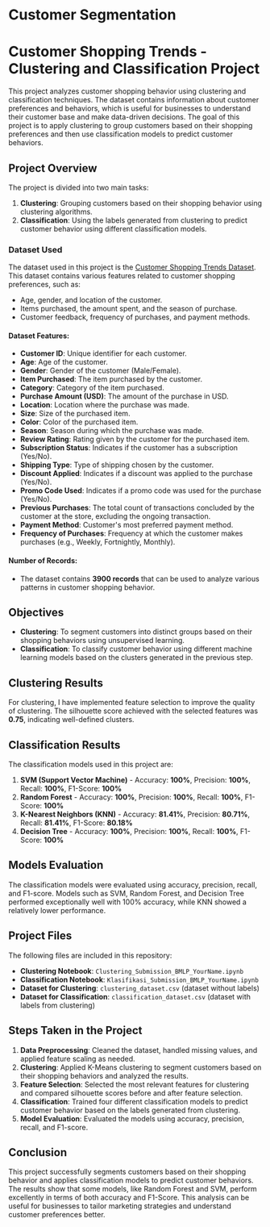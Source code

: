 # Customer Segmentation
# Customer Shopping Trends - Clustering and Classification Project

This project analyzes customer shopping behavior using clustering and classification techniques. The dataset contains information about customer preferences and behaviors, which is useful for businesses to understand their customer base and make data-driven decisions. The goal of this project is to apply clustering to group customers based on their shopping preferences and then use classification models to predict customer behaviors.

## Project Overview

The project is divided into two main tasks:
1. **Clustering**: Grouping customers based on their shopping behavior using clustering algorithms.
2. **Classification**: Using the labels generated from clustering to predict customer behavior using different classification models.

### **Dataset Used**
The dataset used in this project is the [Customer Shopping Trends Dataset](https://www.kaggle.com/datasets/iamsouravbanerjee/customer-shopping-trends-dataset). This dataset contains various features related to customer shopping preferences, such as:
- Age, gender, and location of the customer.
- Items purchased, the amount spent, and the season of purchase.
- Customer feedback, frequency of purchases, and payment methods.

#### **Dataset Features:**
- **Customer ID**: Unique identifier for each customer.
- **Age**: Age of the customer.
- **Gender**: Gender of the customer (Male/Female).
- **Item Purchased**: The item purchased by the customer.
- **Category**: Category of the item purchased.
- **Purchase Amount (USD)**: The amount of the purchase in USD.
- **Location**: Location where the purchase was made.
- **Size**: Size of the purchased item.
- **Color**: Color of the purchased item.
- **Season**: Season during which the purchase was made.
- **Review Rating**: Rating given by the customer for the purchased item.
- **Subscription Status**: Indicates if the customer has a subscription (Yes/No).
- **Shipping Type**: Type of shipping chosen by the customer.
- **Discount Applied**: Indicates if a discount was applied to the purchase (Yes/No).
- **Promo Code Used**: Indicates if a promo code was used for the purchase (Yes/No).
- **Previous Purchases**: The total count of transactions concluded by the customer at the store, excluding the ongoing transaction.
- **Payment Method**: Customer's most preferred payment method.
- **Frequency of Purchases**: Frequency at which the customer makes purchases (e.g., Weekly, Fortnightly, Monthly).

#### **Number of Records**:
- The dataset contains **3900 records** that can be used to analyze various patterns in customer shopping behavior.

## **Objectives**
- **Clustering**: To segment customers into distinct groups based on their shopping behaviors using unsupervised learning.
- **Classification**: To classify customer behavior using different machine learning models based on the clusters generated in the previous step.

## **Clustering Results**
For clustering, I have implemented feature selection to improve the quality of clustering. The silhouette score achieved with the selected features was **0.75**, indicating well-defined clusters.

## **Classification Results**
The classification models used in this project are:
1. **SVM (Support Vector Machine)** - Accuracy: **100%**, Precision: **100%**, Recall: **100%**, F1-Score: **100%**
2. **Random Forest** - Accuracy: **100%**, Precision: **100%**, Recall: **100%**, F1-Score: **100%**
3. **K-Nearest Neighbors (KNN)** - Accuracy: **81.41%**, Precision: **80.71%**, Recall: **81.41%**, F1-Score: **80.18%**
4. **Decision Tree** - Accuracy: **100%**, Precision: **100%**, Recall: **100%**, F1-Score: **100%**

## **Models Evaluation**
The classification models were evaluated using accuracy, precision, recall, and F1-score. Models such as SVM, Random Forest, and Decision Tree performed exceptionally well with 100% accuracy, while KNN showed a relatively lower performance.

## **Project Files**
The following files are included in this repository:
- **Clustering Notebook**: `Clustering_Submission_BMLP_YourName.ipynb`
- **Classification Notebook**: `Klasifikasi_Submission_BMLP_YourName.ipynb`
- **Dataset for Clustering**: `clustering_dataset.csv` (dataset without labels)
- **Dataset for Classification**: `classification_dataset.csv` (dataset with labels from clustering)

## **Steps Taken in the Project**
1. **Data Preprocessing**: Cleaned the dataset, handled missing values, and applied feature scaling as needed.
2. **Clustering**: Applied K-Means clustering to segment customers based on their shopping behaviors and analyzed the results.
3. **Feature Selection**: Selected the most relevant features for clustering and compared silhouette scores before and after feature selection.
4. **Classification**: Trained four different classification models to predict customer behavior based on the labels generated from clustering.
5. **Model Evaluation**: Evaluated the models using accuracy, precision, recall, and F1-score.

## **Conclusion**
This project successfully segments customers based on their shopping behavior and applies classification models to predict customer behaviors. The results show that some models, like Random Forest and SVM, perform excellently in terms of both accuracy and F1-Score. This analysis can be useful for businesses to tailor marketing strategies and understand customer preferences better.


